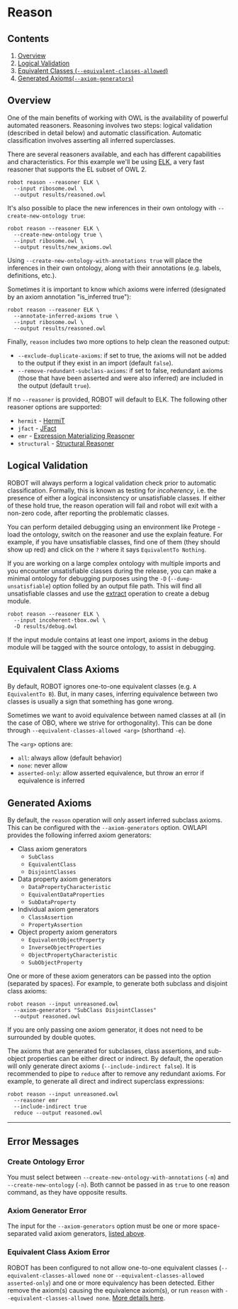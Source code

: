 # Reason

## Contents

1. [Overview](/reason#overview)
2. [Logical Validation](/reason#logical-validation)
3. [Equivalent Classes (`--equivalent-classes-allowed`)](/reason#equivalent-class-axioms)
4. [Generated Axioms(`--axiom-generators`)](/reason#generated-axioms)

## Overview

One of the main benefits of working with OWL is the availability of powerful automated reasoners. Reasoning involves two steps: logical validation (described in detail below) and automatic classification. Automatic classification involves asserting all inferred superclasses.

There are several reasoners available, and each has different capabilities and characteristics. For this example we'll be using <a href="https://code.google.com/p/elk-reasoner/" target="_blank">ELK</a>, a very fast reasoner that supports the EL subset of OWL 2.

    robot reason --reasoner ELK \
      --input ribosome.owl \
      --output results/reasoned.owl

It's also possible to place the new inferences in their own ontology with `--create-new-ontology true`:

    robot reason --reasoner ELK \
      --create-new-ontology true \
      --input ribosome.owl \
      --output results/new_axioms.owl

Using `--create-new-ontology-with-annotations true` will place the inferences in their own ontology, along with their annotations (e.g. labels, definitions, etc.).

Sometimes it is important to know which axioms were inferred (designated by an axiom annotation "is_inferred true"):

```
robot reason --reasoner ELK \
  --annotate-inferred-axioms true \
  --input ribosome.owl \
  --output results/reasoned.owl
```

Finally, `reason` includes two more options to help clean the reasoned output:
* `--exclude-duplicate-axioms`: if set to true, the axioms will not be added to the output if they exist in an import (default `false`).
* `--remove-redundant-subclass-axioms`: if set to false, redundant axioms (those that have been asserted and were also inferred) are included in the output (default `true`).

If no `--reasoner` is provided, ROBOT will default to ELK. The following other reasoner options are supported:
  
  * `hermit` - [HermiT](http://www.hermit-reasoner.com/)
  * `jfact` - [JFact](http://jfact.sourceforge.net/)
  * `emr` - [Expression Materializing Reasoner](http://static.javadoc.io/org.geneontology/expression-materializing-reasoner/0.1.3/org/geneontology/reasoner/ExpressionMaterializingReasoner.html)
  * `structural` - [Structural Reasoner](http://owlcs.github.io/owlapi/apidocs_4/org/semanticweb/owlapi/reasoner/structural/StructuralReasoner.html)

## Logical Validation

ROBOT will always perform a logical validation check prior to automatic classification. Formally, this is known as testing for *incoherency*, i.e. the presence of either a logical inconsistency or unsatisfiable classes. If either of these hold true, the reason operation will fail and robot will exit with a non-zero code, after reporting the problematic classes.

You can perform detailed debugging using an environment like Protege - load the ontology, switch on the reasoner and use the explain feature. For example, if you have unsatisfiable classes, find one of them (they should show up red) and click on the `?` where it says `EquivalentTo Nothing`.

If you are working on a large complex ontology with multiple imports and you encounter unsatisfiable classes during the release, you can make a minimal ontology for debugging purposes using the `-D` (`--dump-unsatisfiable`) option folled by an output file path. This will find all unsatisfiable classes and use the [extract](extract) operation to create a debug module.

```
robot reason --reasoner ELK \
  --input incoherent-tbox.owl \
  -D results/debug.owl
```

If the input module contains at least one import, axioms in the debug module will be tagged with the source ontology, to assist in debugging.

## Equivalent Class Axioms

By default, ROBOT ignores one-to-one equivalent classes (e.g. `A EquivalentTo B`). But, in many cases, inferring equivalence between two classes is usually a sign that something has gone wrong. 

Sometimes we want to avoid equivalence between named classes at all (in the case of OBO, where we strive for orthogonality). This can be done through `--equivalent-classes-allowed <arg>` (shorthand `-e`). 

The `<arg>` options are:

 * `all`: always allow (default behavior)
 * `none`: never allow
 * `asserted-only`: allow asserted equivalence, but throw an error if equivalence is inferred
 
## Generated Axioms

By default, the `reason` operation will only assert inferred subclass axioms. This can be configured with the `--axiom-generators` option. OWLAPI provides the following inferred axiom generators:

  * Class axiom generators
    * `SubClass`
    * `EquivalentClass`
    * `DisjointClasses`
  * Data property axiom generators
    * `DataPropertyCharacteristic`
    * `EquivalentDataProperties`
    * `SubDataProperty`
  * Individual axiom generators
    * `ClassAssertion`
    * `PropertyAssertion`
  * Object property axiom generators
    * `EquivalentObjectProperty`
    * `InverseObjectProperties`
    * `ObjectPropertyCharacteristic`
    * `SubObjectProperty`
  
One or more of these axiom generators can be passed into the option (separated by spaces). For example, to generate both subclass and disjoint class axioms:

```
robot reason --input unreasoned.owl
  --axiom-generators "SubClass DisjointClasses"
  --output reasoned.owl
```

If you are only passing one axiom generator, it does not need to be surrounded by double quotes.

The axioms that are generated for subclasses, class assertions, and sub-object properties can be either direct or indirect. By default, the operation will only generate direct axioms (`--include-indirect false`). It is recommended to pipe to `reduce` after to remove any redundant axioms. For example, to generate all direct and indirect superclass expressions:
```
robot reason --input unreasoned.owl
  --reasoner emr
  --include-indirect true
  reduce --output reasoned.owl
```

---

## Error Messages

### Create Ontology Error

You must select between `--create-new-ontology-with-annotations` (`-m`) and `--create-new-ontology` (`-n`). Both cannot be passed in as `true` to one reason command, as they have opposite results.

### Axiom Generator Error

The input for the `--axiom-generators` option must be one or more space-separated valid axiom generators, [listed above](/reason#axiom-generators).

### Equivalent Class Axiom Error

ROBOT has been configured to not allow one-to-one equivalent classes (`--equivalent-classes-allowed none` or `--equivalent-classes-allowed asserted-only`) and one or more equivalency has been detected. Either remove the axiom(s) causing the equivalence axiom(s), or run `reason` with `--equivalent-classes-allowed none`. [More details here](/reason#equivalent-class-axioms).

